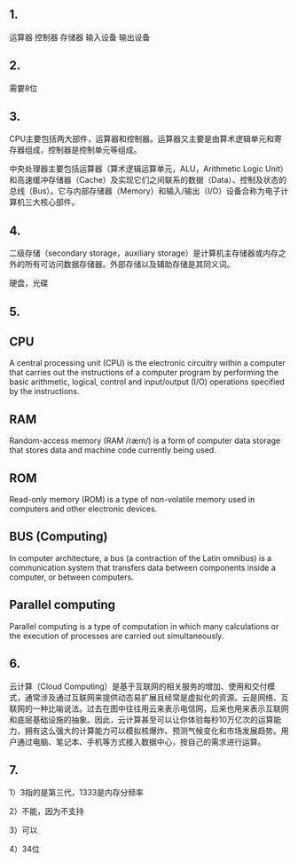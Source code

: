 ## 1. 
运算器 控制器 存储器 输入设备 输出设备

## 2.

需要8位

## 3.

CPU主要包括两大部件，运算器和控制器。运算器又主要是由算术逻辑单元和寄存器组成，控制器是控制单元等组成。

中央处理器主要包括运算器（算术逻辑运算单元，ALU，Arithmetic Logic Unit）和高速缓冲存储器（Cache）及实现它们之间联系的数据（Data）、控制及状态的总线（Bus）。它与内部存储器（Memory）和输入/输出（I/O）设备合称为电子计算机三大核心部件。

## 4.

二级存储（secondary storage，auxiliary storage）是计算机主存储器或内存之外的所有可访问数据存储器。外部存储以及辅助存储是其同义词。

硬盘，光碟

## 5.

## CPU
A central processing unit (CPU) is the electronic circuitry within a computer that carries out the instructions of a computer program by performing the basic arithmetic, logical, control and input/output (I/O) operations specified by the instructions.

## RAM

Random-access memory (RAM /ræm/) is a form of computer data storage that stores data and machine code currently being used. 

## ROM

Read-only memory (ROM) is a type of non-volatile memory used in computers and other electronic devices. 

## BUS (Computing)

In computer architecture, a bus (a contraction of the Latin omnibus) is a communication system that transfers data between components inside a computer, or between computers. 

## Parallel computing

Parallel computing is a type of computation in which many calculations or the execution of processes are carried out simultaneously.

## 6.

云计算（Cloud Computing）是基于互联网的相关服务的增加、使用和交付模式，通常涉及通过互联网来提供动态易扩展且经常是虚拟化的资源。云是网络、互联网的一种比喻说法。过去在图中往往用云来表示电信网，后来也用来表示互联网和底层基础设施的抽象。因此，云计算甚至可以让你体验每秒10万亿次的运算能力，拥有这么强大的计算能力可以模拟核爆炸、预测气候变化和市场发展趋势。用户通过电脑、笔记本、手机等方式接入数据中心，按自己的需求进行运算。

## 7.

1）3指的是第三代，1333是内存分频率

2）不能，因为不支持

3）可以

4）34位
